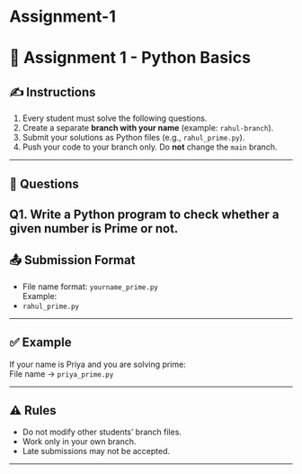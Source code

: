 # Assignment-1
# 📑 Assignment 1 - Python Basics

## ✍️ Instructions
1. Every student must solve the following questions.  
2. Create a separate **branch with your name** (example: `rahul-branch`).  
3. Submit your solutions as Python files (e.g., `rahul_prime.py`).  
4. Push your code to your branch only. Do **not** change the `main` branch.  

---

## 📝 Questions

**Q1.** Write a Python program to check whether a given number is Prime or not.  
---

## 📤 Submission Format
- File name format: `yourname_prime.py`  
  Example:  
 - `rahul_prime.py`  
 ---

## ✅ Example
If your name is Priya and you are solving prime:  
File name → `priya_prime.py`  

---

## ⚠️ Rules
- Do not modify other students’ branch files.  
- Work only in your own branch.  
- Late submissions may not be accepted.  

---
